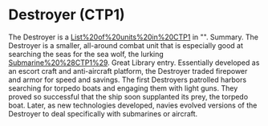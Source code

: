 # Destroyer (CTP1)

The Destroyer is a [List%20of%20units%20in%20CTP1](unit) in "".
Summary.
The Destroyer is a smaller, all-around combat unit that is especially good at searching the seas for the sea wolf, the lurking [Submarine%20%28CTP1%29](Submarine).
Great Library entry.
Essentially developed as an escort craft and anti-aircraft platform, the Destroyer traded firepower and armor for speed and savings. The first Destroyers patrolled harbors searching for torpedo boats and engaging them with light guns. They proved so successful that the ship soon supplanted its prey, the torpedo boat. Later, as new technologies developed, navies evolved versions of the Destroyer to deal specifically with submarines or aircraft.